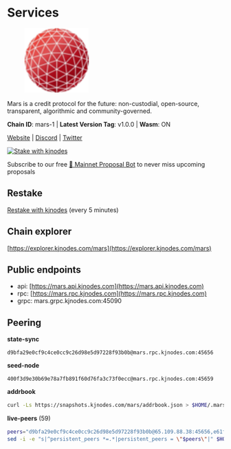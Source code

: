 # Services

<figure><img src="https://raw.githubusercontent.com/kj89/cosmos-images/main/logos/mars.png" width="150" alt=""><figcaption></figcaption></figure>

Mars is a credit protocol for the future: non-custodial,  open-source, transparent, algorithmic and community-governed.

**Chain ID**: mars-1 | **Latest Version Tag**: v1.0.0 | **Wasm**: ON

[Website](https://marsprotocol.io) | [Discord](https://discord.gg/marsprotocol) | [Twitter](https://twitter.com/mars_protocol)

[![Stake with kjnodes](https://i.ibb.co/cr44Q8j/button-stake-with-kjnodes.png)](https://restake.app/mars/marsvaloper1p9t4gr40rnpdwqacxgcqp7ffrfw908nu020g4n)

Subscribe to our free [🤖 Mainnet Proposal Bot](https://t.me/kjnodes_proposal_bot) to never miss upcoming proposals

## Restake

[Restake with kjnodes](https://restake.app/mars/marsvaloper1p9t4gr40rnpdwqacxgcqp7ffrfw908nu020g4n) (every 5 minutes)
## Chain explorer
[https://explorer.kjnodes.com/mars](https://explorer.kjnodes.com/mars)

## Public endpoints

* api: [https://mars.api.kjnodes.com](https://mars.api.kjnodes.com)
* rpc: [https://mars.rpc.kjnodes.com](https://mars.rpc.kjnodes.com)
* grpc: mars.grpc.kjnodes.com:45090

## Peering

**state-sync**

```text
d9bfa29e0cf9c4ce0cc9c26d98e5d97228f93b0b@mars.rpc.kjnodes.com:45656
```

**seed-node**

```text
400f3d9e30b69e78a7fb891f60d76fa3c73f0ecc@mars.rpc.kjnodes.com:45659
```

**addrbook**
```bash
curl -Ls https://snapshots.kjnodes.com/mars/addrbook.json > $HOME/.mars/config/addrbook.json
```

**live-peers** (59)
```bash
peers="d9bfa29e0cf9c4ce0cc9c26d98e5d97228f93b0b@65.109.88.38:45656,e61f11c5b03400d3a99c066f951ed0888a2b64af@65.108.238.103:18556,38edf28452ebc41f661d91b6613563c864f4c72e@35.228.114.46:26656,a57468bf54407d75dee78b0cb6612805c4ac83e1@45.85.147.42:13656,d0dbb50a474888b8bed04bf8a23ac6b8bae443ee@5.79.79.80:18095,1616af7456f519a0f2360adcad45d4bb9d39c92d@146.59.85.222:26656,055b1458344b74e1705812e23af570d41e1e4bdf@80.64.208.175:26656,73be725377cc966d8da48f751085de4d1581b391@185.242.112.32:27651,3e1d0c796a49b1315d95d336715fe0cad0470f40@195.189.96.106:42656,7583038c5f21ef6ddb60692469cfd80c97dd585d@88.218.224.126:26656,ef7c6b0f2ddfcef34a7f36681eaa8159be83b71f@178.128.28.236:26656,b88814bddfccd85289d7201bfd6fc6c4b3342ab2@178.162.165.193:36095,c46be592341987eae20ac681cb08d2abcc02ab9a@137.74.4.20:2000,59bb909c57664fafe88bf1b6924769c15a769ba4@65.108.125.236:3000,be7d56127ef887d095b2f55f09be5fee1969d922@146.59.52.48:18095,52f792239ee6098457ecf1ff7402cd0b2529cea1@178.62.12.19:26656,5ffee90e41903f6fba29dc75446d536a02d626fe@65.108.232.150:18095,c0e6bf4193accabc14171ce163e704dcec5ea5df@51.91.215.170:36095,88f8e4d74b70e18d4f3515d34701704086aa77e1@38.146.3.134:18556,76969af1bccdd4dcc511741b171c3d4ccb837ba6@146.59.85.223:18556,84f821d36d45cc0cdaa4ff05297e888bb0d9de8f@85.237.193.111:26656,e6b2cc816761165ea484df03e1cab7522ef89ec3@96.234.160.22:26656,d933a425e567c28b4695acbbf0d6cfa6c68cf0c5@65.108.72.156:26656,8bdf870e0eece71e1a09a80f5995d6d5e830c763@65.109.106.169:26656,905157b5cc774bb0ebbc79c040bead1adf5df58b@131.153.203.225:26656,6b16855f89284da99b5637b93dada66c00430a33@51.91.219.141:30003,9c0c747a44919d645f74354fbe095337630b9eee@37.252.184.228:26656,be494851610016cff8853796a99c3ad46d8d1b5b@65.108.76.242:36095,6d7dd362c27c4480b6fd8cfa7e29569fc935397a@34.126.107.138:26656,6cbdee8a3fd9dc83b8296275c96e5372dbc3b143@148.113.159.123:26656,9e7f28b8c0ac9d8d17bb17a390421d540a29eb3f@154.26.158.158:18556,001dc593a5d8237d0bcd746302e19aeb8ff0d068@38.146.3.135:18556,86baedb502883a67947c84f62f3b6b89fc630988@107.155.81.98:26656,305d93229a89ae46265ef08536aa962d4a0dee67@65.108.131.18:26656,d2a2c21754be65ad4a4f1de1f6163f681a6e8af8@192.99.44.79:18556,04bd5d9511f40dd4bec23cc261d7838d9f8326cf@213.32.24.201:26656,969af6a39a0f7e8a17b92d90888360ad92248626@65.108.132.107:2000,b212d5740b2e11e54f56b072dc13b6134650cfb5@169.155.44.167:26656,4a10096e178d36c5d6a6ad8adb2f17f4e6667671@51.159.214.226:33003,d6c36c298508090c1fe8a47e5bc7943b99b21e62@185.215.180.226:26656,e37baa8dbea5676d4c7f0064c5fb5f0b45780c3a@51.81.107.95:18556,081effcdbd305b7b9b87b33462fa1204ae607c96@148.251.53.110:7240,7f4be5f7db9b920e965197b65974f0e1e64749e4@144.126.128.128:26656,04c687dea43de3f30df5672b30b061789a0cf8e8@144.202.72.17:26606,ca5a76c51bbbc57f839e6ed08953d3926eaa6e5b@34.107.88.136:26656,d97c802df6c7c3b3ddfc953dcadde2a9ca89cdb1@139.144.183.243:26656,a7d96dc929824613315dcc1c90fee119f28cc51f@169.155.168.235:26656,9cb92702727bc5f3d40154e625b9553a04f4d649@65.109.104.72:18556,436baf65a7e0e79c2c5453798ae72e71213ec502@18.216.221.25:26656,54d3ac18bcc6a760a859644a0a80077d2618c872@95.217.85.254:15603,000f20c009ef4fbae24cde350340c66d203d3fee@65.109.92.148:61356,63f6703a58ee4d9235e78d961408869af25a8f83@65.109.31.114:2500,d10e5704f3c8e9dd6ef42445e4b88bb57d0a8289@65.108.8.247:18556,230c8b615ab3d0a92c88c765cded171338199edd@51.210.240.201:18556,ec6ca9bf7efb2f9d23631c07fed4eb0f45c9758a@45.141.122.178:26656,eff52a6fcf2634ce1d60c1a5d38809718e22c5d2@23.88.69.22:28766,e1b058e5cfa2b836ddaa496b10911da62dcf182e@65.21.136.170:55656,ebc272824924ea1a27ea3183dd0b9ba713494f83@185.16.39.137:27056,babc3f3f7804933265ec9c40ad94f4da8e9e0017@38.146.3.100:18556"
sed -i -e "s|^persistent_peers *=.*|persistent_peers = \"$peers\"|" $HOME/.mars/config/config.toml
```
